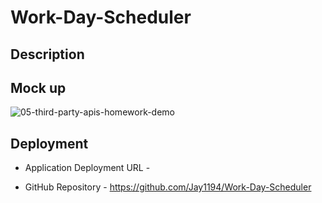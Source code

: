 # Work-Day-Scheduler

## Description

## Mock up 
![05-third-party-apis-homework-demo](https://github.com/Jay1194/Work-Day-Scheduler/assets/105843570/caedf32e-1db6-421d-8064-d11caa9f282d)

## Deployment

* Application Deployment URL - 


* GitHub Repository - https://github.com/Jay1194/Work-Day-Scheduler
